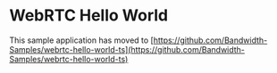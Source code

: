 # WebRTC Hello World

This sample application has moved to [https://github.com/Bandwidth-Samples/webrtc-hello-world-ts](https://github.com/Bandwidth-Samples/webrtc-hello-world-ts)
